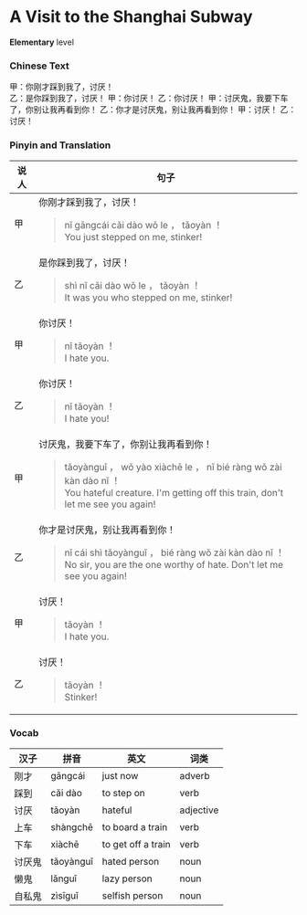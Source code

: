 # A Visit to the Shanghai Subway
**Elementary** level
### Chinese Text
甲：你刚才踩到我了，讨厌！<br />乙：是你踩到我了，讨厌！
甲：你讨厌！
乙：你讨厌！
甲：讨厌鬼，我要下车了，你别让我再看到你！
乙：你才是讨厌鬼，别让我再看到你！
甲：讨厌！
乙：讨厌！

### Pinyin and Translation
|说人|句子|
|----|----|
|甲|你刚才踩到我了，讨厌！<blockquote>nǐ gāngcái cǎi dào wǒ le ， tǎoyàn ！<br />You just stepped on me, stinker!</blockquote>|
|乙|是你踩到我了，讨厌！<blockquote>shì nǐ cǎi dào wǒ le ， tǎoyàn ！<br />It was you who stepped on me, stinker!</blockquote>|
|甲|你讨厌！<blockquote>nǐ tǎoyàn ！<br />I hate you.</blockquote>|
|乙|你讨厌！<blockquote>nǐ tǎoyàn ！<br />I hate you!</blockquote>|
|甲|讨厌鬼，我要下车了，你别让我再看到你！<blockquote>tǎoyànguǐ ， wǒ yào xiàchē le ， nǐ bié ràng wǒ zài kàn dào nǐ ！<br />You hateful creature. I'm getting off this train, don't let me see you again!</blockquote>|
|乙|你才是讨厌鬼，别让我再看到你！<blockquote>nǐ cái shì tǎoyànguǐ ， bié ràng wǒ zài kàn dào nǐ ！<br />No sir, you are the one worthy of hate. Don't let me see you again!</blockquote>|
|甲|讨厌！<blockquote>tǎoyàn ！<br />I hate you.</blockquote>|
|乙|讨厌！<blockquote>tǎoyàn ！<br />Stinker!</blockquote>|
### Vocab
|汉子|拼音|英文|词类|
|----|----|----|----|
|刚才|gāngcái|just now|adverb|
|踩到|cǎi dào|to step on|verb|
|讨厌|tǎoyàn|hateful|adjective|
|上车|shàngchē|to board a train|verb|
|下车|xiàchē|to get off a train|verb|
|讨厌鬼|tǎoyànguǐ|hated person|noun|
|懒鬼|lǎnguǐ|lazy person|noun|
|自私鬼|zìsīguǐ|selfish person|noun|